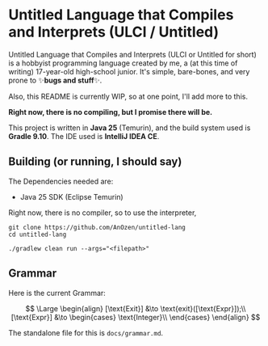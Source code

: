 # Untitled Language that Compiles and Interprets (ULCI / Untitled)

Untitled Language that Compiles and Interprets (ULCI or Untitled for short) is
a hobbyist programming language created
by me, a (at this time of writing) 17-year-old high-school junior.
It's simple, bare-bones, and very prone to &#10024;**bugs and stuff**&#10024;.

Also, this README is currently WIP, so at one point, I'll add more to this.

**Right now, there is no compiling, but I promise there will be.**

This project is written in **Java 25** (Temurin), and the build system used is **Gradle 9.10**. The IDE used is **IntelliJ IDEA CE**.

## Building (or running, I should say)

The Dependencies needed are:
* Java 25 SDK (Eclipse Temurin)

Right now, there is no compiler, so to use the interpreter,

    git clone https://github.com/AnOzen/untitled-lang
    cd untitled-lang

    ./gradlew clean run --args="<filepath>"

## Grammar

Here is the current Grammar:

$$
\Large
\begin{align}
[\text{Exit}] &\to \text{exit}([\text{Expr}]);\\
[\text{Expr}] &\to
\begin{cases}
\text{Integer}\\
\end{cases}
\end{align}
$$

The standalone file for this is `docs/grammar.md`.